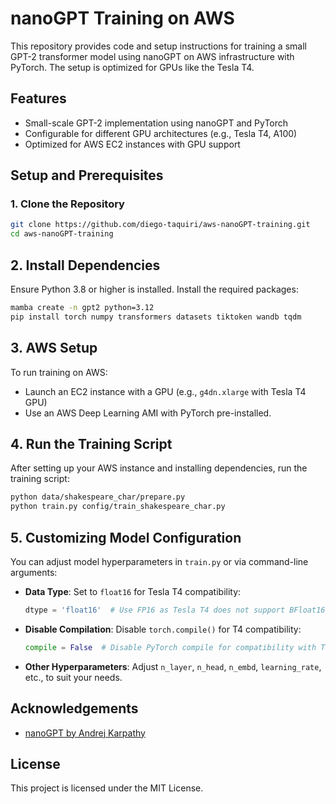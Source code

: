 # nanoGPT Training on AWS

This repository provides code and setup instructions for training a small GPT-2 transformer model using nanoGPT on AWS infrastructure with PyTorch. The setup is optimized for GPUs like the Tesla T4.

## Features

- Small-scale GPT-2 implementation using nanoGPT and PyTorch
- Configurable for different GPU architectures (e.g., Tesla T4, A100)
- Optimized for AWS EC2 instances with GPU support

## Setup and Prerequisites

### 1. Clone the Repository

```bash
git clone https://github.com/diego-taquiri/aws-nanoGPT-training.git
cd aws-nanoGPT-training
```

## 2. Install Dependencies

Ensure Python 3.8 or higher is installed. Install the required packages:

```bash
mamba create -n gpt2 python=3.12
pip install torch numpy transformers datasets tiktoken wandb tqdm
```

## 3. AWS Setup

To run training on AWS:

- Launch an EC2 instance with a GPU (e.g., `g4dn.xlarge` with Tesla T4 GPU)
- Use an AWS Deep Learning AMI with PyTorch pre-installed.

## 4. Run the Training Script

After setting up your AWS instance and installing dependencies, run the training script:

```bash
python data/shakespeare_char/prepare.py
python train.py config/train_shakespeare_char.py
```
## 5. Customizing Model Configuration

You can adjust model hyperparameters in `train.py` or via command-line arguments:

- **Data Type**: Set to `float16` for Tesla T4 compatibility:

  ```python
  dtype = 'float16'  # Use FP16 as Tesla T4 does not support BFloat16

- **Disable Compilation**: Disable `torch.compile()` for T4 compatibility:

  ```python
  compile = False  # Disable PyTorch compile for compatibility with T4
- **Other Hyperparameters**: Adjust `n_layer`, `n_head`, `n_embd`, `learning_rate`, etc., to suit your needs.

## Acknowledgements

- [nanoGPT by Andrej Karpathy](https://github.com/karpathy/nanoGPT)

## License

This project is licensed under the MIT License.
